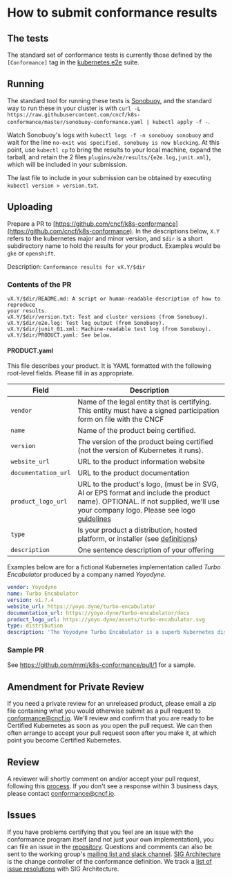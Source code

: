 # How to submit conformance results

## The tests

The standard set of conformance tests is currently those defined by the
`[Conformance]` tag in the
[kubernetes e2e](https://github.com/kubernetes/kubernetes/tree/master/test/e2e)
suite.

## Running

The standard tool for running these tests is
[Sonobuoy](https://github.com/heptio/sonobuoy), and the standard way to run
these in your cluster is with `curl -L https://raw.githubusercontent.com/cncf/k8s-conformance/master/sonobuoy-conformance.yaml | kubectl apply -f -`.

Watch Sonobuoy's logs with `kubectl logs -f -n sonobuoy sonobuoy` and wait for
the line `no-exit was specified, sonobuoy is now blocking`.  At this point, use
`kubectl cp` to bring the results to your local machine, expand the tarball, and
retain the 2 files `plugins/e2e/results/{e2e.log,junit.xml}`, which will
be included in your submission.

The last file to include in your submission can be obtained by executing 
`kubectl version > version.txt`. 

## Uploading

Prepare a PR to
[https://github.com/cncf/k8s-conformance](https://github.com/cncf/k8s-conformance).
In the descriptions below, `X.Y` refers to the kubernetes major and minor
version, and `$dir` is a short subdirectory name to hold the results for your
product.  Examples would be `gke` or `openshift`.

Description: `Conformance results for vX.Y/$dir`

### Contents of the PR

```
vX.Y/$dir/README.md: A script or human-readable description of how to reproduce
your results.
vX.Y/$dir/version.txt: Test and cluster versions (from Sonobuoy).
vX.Y/$dir/e2e.log: Test log output (from Sonobuoy).
vX.Y/$dir/junit_01.xml: Machine-readable test log (from Sonobuoy).
vX.Y/$dir/PRODUCT.yaml: See below.
```

#### PRODUCT.yaml

This file describes your product. It is YAML formatted with the following root-level fields. Please fill in as appropriate.

| Field               | Description |
| ------------------- | ----------- |
| `vendor`            | Name of the legal entity that is certifying. This entity must have a signed participation form on file with the CNCF  |
| `name`              | Name of the product being certified. |
| `version`           | The version of the product being certified (not the version of Kubernetes it runs). |
| `website_url`       | URL to the product information website |
| `documentation_url` | URL to the product documentation |
| `product_logo_url`  | URL to the product's logo, (must be in SVG, AI or EPS format and include the product name). OPTIONAL. If not supplied, we'll use your company logo. Please see logo [guidelines](https://github.com/cncf/landscape#logos) |
| `type`              | Is your product a distribution, hosted platform, or installer (see [definitions](https://github.com/cncf/k8s-conformance/blob/master/faq.md#what-is-a-distribution-and-what-is-a-platform)) |
| `description` | One sentence description of your offering |

Examples below are for a fictional Kubernetes implementation called _Turbo
Encabulator_ produced by a company named _Yoyodyne_.

```yaml
vendor: Yoyodyne
name: Turbo Encabulator
version: v1.7.4
website_url: https://yoyo.dyne/turbo-encabulator
documentation_url: https://yoyo.dyne/turbo-encabulator/docs
product_logo_url: https://yoyo.dyne/assets/turbo-encabulator.svg
type: distribution
description: 'The Yoyodyne Turbo Encabulator is a superb Kubernetes distribution for all of your Encabulating needs.'
```

### Sample PR

See https://github.com/mml/k8s-conformance/pull/1 for a sample.

## Amendment for Private Review

If you need a private review for an unreleased product, please email a zip file containing what you would otherwise submit
as a pull request to conformance@cncf.io. We'll review and confirm that you are ready to be Certified Kubernetes
as soon as you open the pull request. We can then often arrange to accept your pull request soon after you make it, at which point you become Certified Kubernetes.

## Review

A reviewer will shortly comment on and/or accept your pull request, following this [process](reviewing.md).
If you don't see a response within 3 business days, please contact conformance@cncf.io.

## Issues

If you have problems certifying that you feel are an issue with the conformance
program itself (and not just your own implementation), you can file an issue in
the [repository](https://github.com/cncf/k8s-conformance). Questions and
comments can also be sent to the working group's 
[mailing list and slack channel](README-WG.md).
[SIG Architecture](https://github.com/kubernetes/community/tree/master/sig-architecture)
is the change controller of the conformance definition. We track a
[list of issue resolutions](https://github.com/cncf/k8s-conformance/issues/27) with SIG Architecture.
